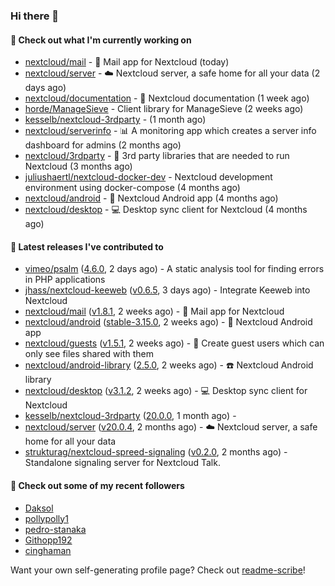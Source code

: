 ### Hi there 👋

#### 👷 Check out what I'm currently working on

- [nextcloud/mail](https://github.com/nextcloud/mail) - 💌 Mail app for Nextcloud (today)
- [nextcloud/server](https://github.com/nextcloud/server) - ☁️ Nextcloud server, a safe home for all your data (2 days ago)
- [nextcloud/documentation](https://github.com/nextcloud/documentation) - 📘 Nextcloud documentation (1 week ago)
- [horde/ManageSieve](https://github.com/horde/ManageSieve) - Client library for ManageSieve (2 weeks ago)
- [kesselb/nextcloud-3rdparty](https://github.com/kesselb/nextcloud-3rdparty) -  (1 month ago)
- [nextcloud/serverinfo](https://github.com/nextcloud/serverinfo) - 📊 A monitoring app which creates a server info dashboard for admins (2 months ago)
- [nextcloud/3rdparty](https://github.com/nextcloud/3rdparty) - :battery: 3rd party libraries that are needed to run Nextcloud (3 months ago)
- [juliushaertl/nextcloud-docker-dev](https://github.com/juliushaertl/nextcloud-docker-dev) - Nextcloud development environment using docker-compose (4 months ago)
- [nextcloud/android](https://github.com/nextcloud/android) - 📱 Nextcloud Android app (4 months ago)
- [nextcloud/desktop](https://github.com/nextcloud/desktop) - 💻 Desktop sync client for Nextcloud (4 months ago)

#### 🔭 Latest releases I've contributed to

- [vimeo/psalm](https://github.com/vimeo/psalm) ([4.6.0](https://github.com/vimeo/psalm/releases/tag/4.6.0), 2 days ago) - A static analysis tool for finding errors in PHP applications
- [jhass/nextcloud-keeweb](https://github.com/jhass/nextcloud-keeweb) ([v0.6.5](https://github.com/jhass/nextcloud-keeweb/releases/tag/v0.6.5), 3 days ago) - Integrate Keeweb into Nextcloud
- [nextcloud/mail](https://github.com/nextcloud/mail) ([v1.8.1](https://github.com/nextcloud/mail/releases/tag/v1.8.1), 2 weeks ago) - 💌 Mail app for Nextcloud
- [nextcloud/android](https://github.com/nextcloud/android) ([stable-3.15.0](https://github.com/nextcloud/android/releases/tag/stable-3.15.0), 2 weeks ago) - 📱 Nextcloud Android app
- [nextcloud/guests](https://github.com/nextcloud/guests) ([v1.5.1](https://github.com/nextcloud/guests/releases/tag/v1.5.1), 2 weeks ago) - 🙈 Create guest users which can only see files shared with them
- [nextcloud/android-library](https://github.com/nextcloud/android-library) ([2.5.0](https://github.com/nextcloud/android-library/releases/tag/2.5.0), 2 weeks ago) - ☎️ Nextcloud Android library
- [nextcloud/desktop](https://github.com/nextcloud/desktop) ([v3.1.2](https://github.com/nextcloud/desktop/releases/tag/v3.1.2), 2 weeks ago) - 💻 Desktop sync client for Nextcloud
- [kesselb/nextcloud-3rdparty](https://github.com/kesselb/nextcloud-3rdparty) ([20.0.0](https://github.com/kesselb/nextcloud-3rdparty/releases/tag/20.0.0), 1 month ago) - 
- [nextcloud/server](https://github.com/nextcloud/server) ([v20.0.4](https://github.com/nextcloud/server/releases/tag/v20.0.4), 2 months ago) - ☁️ Nextcloud server, a safe home for all your data
- [strukturag/nextcloud-spreed-signaling](https://github.com/strukturag/nextcloud-spreed-signaling) ([v0.2.0](https://github.com/strukturag/nextcloud-spreed-signaling/releases/tag/v0.2.0), 2 months ago) - Standalone signaling server for Nextcloud Talk.

#### 👯 Check out some of my recent followers

- [Daksol](https://github.com/Daksol)
- [pollypolly1](https://github.com/pollypolly1)
- [pedro-stanaka](https://github.com/pedro-stanaka)
- [Githopp192](https://github.com/Githopp192)
- [cinghaman](https://github.com/cinghaman)

Want your own self-generating profile page? Check out [readme-scribe](https://github.com/muesli/readme-scribe)!
